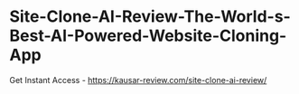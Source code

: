 # Site-Clone-AI-Review-The-World-s-Best-AI-Powered-Website-Cloning-App
Get Instant Access - https://kausar-review.com/site-clone-ai-review/

